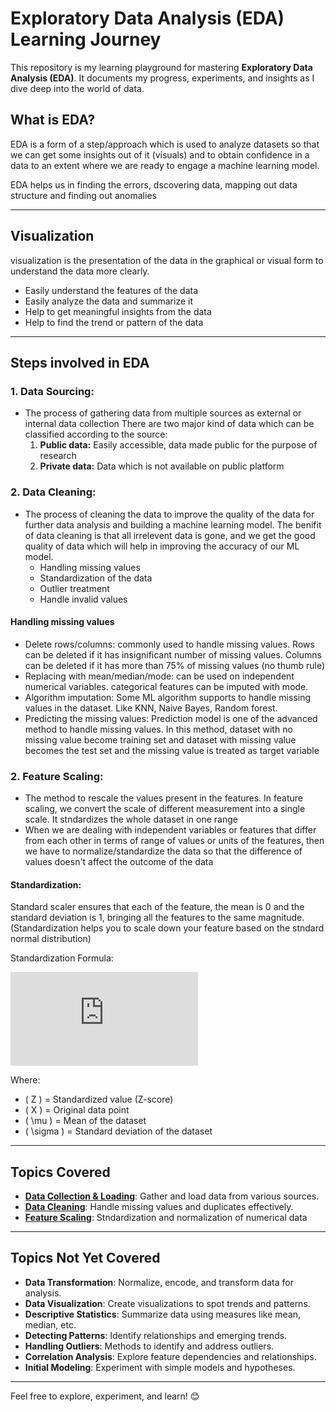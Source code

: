 # Exploratory Data Analysis (EDA) Learning Journey

This repository is my learning playground for mastering **Exploratory Data Analysis (EDA)**. It documents my progress, experiments, and insights as I dive deep into the world of data.

## What is EDA?

EDA is a form of a step/approach which is used to analyze datasets so that we can get some insights out of it (visuals) and to obtain confidence in a data to an extent where we are ready to engage a machine learning model.

EDA helps us in finding the errors, dscovering data, mapping out data structure and finding out anomalies

---

## Visualization
visualization is the presentation of the data in the graphical or visual form to understand the data more clearly.
- Easily understand the features of the data
- Easily analyze the data and summarize it
- Help to get meaningful insights from the data
- Help to find the trend or pattern of the data

---

## Steps involved in EDA
### 1. Data Sourcing:
- The process of gathering data from multiple sources as external or internal data collection
     There are two major kind of data which can be classified according to the source:
     1. **Public data:** Easily accessible, data made public for the purpose of research
     2. **Private data:** Data which is not available on public platform

### 2. Data Cleaning:
- The process of cleaning the data to improve the quality of the data for further data analysis and building a machine learning model. The benifit of data cleaning is that all irrelevent data is gone, and we get the good quality of data which will help in improving the accuracy of our ML model.
    - Handling missing values
    - Standardization of the data
    - Outlier treatment
    - Handle invalid values

#### Handling missing values
- Delete rows/columns: commonly used to handle missing values. Rows can be deleted if it has insignificant number of missing values. Columns can be deleted if it has more than 75% of missing values (no thumb rule)
- Replacing with mean/median/mode: can be used on independent numerical variables. categorical features can be imputed with mode.
- Algorithm imputation: Some ML algorithm supports to handle missing values in the dataset. Like KNN, Naive Bayes, Random forest.
- Predicting the missing values: Prediction model is one of the advanced method to handle missing values. In this method, dataset with no missing value become training set and dataset with missing value becomes the test set and the missing value is treated as target variable

### 2. Feature Scaling:
- The method to rescale the values present in the features. In feature scaling, we convert the scale of different measurement into a single scale. It stndardizes the whole dataset in one range
- When we are dealing with independent variables or features that differ from each other in terms of range of values or units of the features, then we have to normalize/standardize the data so that the difference of values doesn't affect the outcome of the data

#### Standardization:
Standard scaler ensures that each of the feature, the mean is 0 and the standard deviation is 1, bringing all the features to the same magnitude. (Standardization helps you to scale down your feature based on the stndard normal distribution)

Standardization Formula:

![Standardization Formula](https://latex.codecogs.com/png.latex?Z%20%3D%20%5Cfrac%7BX%20-%20%5Cmu%7D%7B%5Csigma%7D)

Where:
- \( Z \) = Standardized value (Z-score)
- \( X \) = Original data point
- \( \mu \) = Mean of the dataset
- \( \sigma \) = Standard deviation of the dataset

---

## Topics Covered
- [**Data Collection & Loading**](./Data_Collection_&_Loading.ipynb): Gather and load data from various sources.
- [**Data Cleaning**](./Data_Cleaning.ipynb): Handle missing values and duplicates effectively.
- [**Feature Scaling**](./Feature_Scaling.ipynb): Stndardization and normalization of numerical data
---

## Topics Not Yet Covered
- **Data Transformation**: Normalize, encode, and transform data for analysis.
- **Data Visualization**: Create visualizations to spot trends and patterns.
- **Descriptive Statistics**: Summarize data using measures like mean, median, etc.
- **Detecting Patterns**: Identify relationships and emerging trends.
- **Handling Outliers**: Methods to identify and address outliers.
- **Correlation Analysis**: Explore feature dependencies and relationships.
- **Initial Modeling**: Experiment with simple models and hypotheses.

---

Feel free to explore, experiment, and learn! 😊


